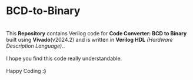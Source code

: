 # BCD-to-Binary
<br>
This <b>Repository</b> contains Verilog code for <b>Code Converter: BCD to Binary</b> built using <b>Vivado</b>(v2024.2) and is written in <b>Verilog HDL</b> <i>(Hardware Description Language).</i>.
<br><br>
I hope you find this code really understandable. <br><br> Happy Coding <b>:)</b>
